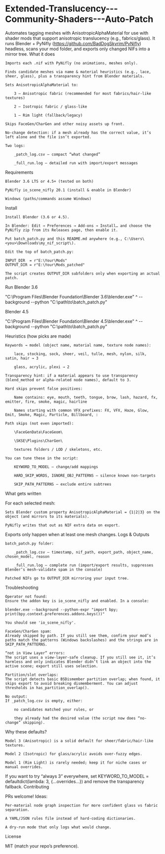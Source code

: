 # Extended-Translucency---Community-Shaders---Auto-Patch

Automates tagging meshes with AnisotropicAlphaMaterial for use with shader mods that support anisotropic translucency (e.g., fabrics/glass).
It runs Blender + PyNifly (https://github.com/BadDogSkyrim/PyNifly) headless, scans your mod folder, and exports only changed NIFs into a mirror tree.
What it does

    Imports each .nif with PyNifly (no animations, meshes only).

    Finds candidate meshes via name & material heuristics (e.g., lace, sheer, glass), plus a transparency hint from Blender materials.

    Sets AnisotropicAlphaMaterial to:

        3 – Anisotropic fabric (recommended for most fabrics/hair-like textures)

        2 – Isotropic fabric / glass-like

        1 – Rim light (fallback/legacy)

    Skips FaceGen/CharGen and other noisy assets up front.

    No-change detection: if a mesh already has the correct value, it’s left alone and the file isn’t exported.

    Two logs:

        _patch_log.csv – compact “what changed”

        _full_run.log – detailed run with import/export messages

Requirements

    Blender 3.6 LTS or 4.5+ (tested on both)

    PyNifly io_scene_nifly 20.1 (install & enable in Blender)

    Windows (paths/commands assume Windows)

Install

    Install Blender (3.6 or 4.5).

    In Blender: Edit → Preferences → Add-ons → Install… and choose the PyNifly zip from its Releases page, then enable it.

    Put batch_patch.py and this README.md anywhere (e.g., C:\Users\<you>\Downloads\my_nif_script\).

    Edit the top of batch_patch.py:

    INPUT_DIR  = r"E:\Your\Mods"
    OUTPUT_DIR = r"E:\Your\Mods_patched"

    The script creates OUTPUT_DIR subfolders only when exporting an actual patch.

Run
Blender 3.6

"C:\Program Files\Blender Foundation\Blender 3.6\blender.exe" ^
  --background --python "C:\path\to\batch_patch.py"

Blender 4.5

"C:\Program Files\Blender Foundation\Blender 4.5\blender.exe" ^
  --background --python "C:\path\to\batch_patch.py"

Heuristics (how picks are made)

    Keywords → model (object name, material name, texture node names):

        lace, stocking, sock, sheer, veil, tulle, mesh, nylon, silk, satin, hair → 3

        glass, acrylic, plexi → 2

    Transparency hint: if a material appears to use transparency (blend_method or alpha-related node names), default to 3.

    Hard skips prevent false positives:

        Name contains: eye, mouth, teeth, tongue, brow, lash, hazard, fx, emitter, fire, smoke, magic, hairline

        Names starting with common VFX prefixes: FX, VFX, Haze, Glow, Emit, Smoke, Magic, Particle, Billboard, :

    Path skips (not even imported):

        \FaceGenData\FaceGeom\

        \SKSE\Plugins\CharGen\

        textures folders / LOD / skeletons, etc.

    You can tune these in the script:

        KEYWORD_TO_MODEL – change/add mappings

        HARD_SKIP_WORDS, IGNORE_OBJ_PATTERNS – silence known non-targets

        SKIP_PATH_PATTERNS – exclude entire subtrees

What gets written

For each selected mesh:

    Sets Blender custom property AnisotropicAlphaMaterial = {1|2|3} on the object (and mirrors to its materials).

    PyNifly writes that out as NIF extra data on export.

Exports only happen when at least one mesh changes.
Logs & Outputs

    batch_patch.py folder:

        _patch_log.csv – timestamp, nif_path, export_path, object_name, chosen_model, reason

        _full_run.log – complete run (import/export results, suppresses Blender’s mesh-validate spam in the console)

    Patched NIFs go to OUTPUT_DIR mirroring your input tree.

Troubleshooting

    Operator not found:
    Ensure the addon key is io_scene_nifly and enabled. In a console:

    blender.exe --background --python-expr "import bpy; print(bpy.context.preferences.addons.keys())"

    You should see 'io_scene_nifly'.

    FaceGen/CharGen spam:
    Already skipped by path. If you still see them, confirm your mod’s paths match the patterns (Windows backslashes) and the strings are in SKIP_PATH_PATTERNS.

    “not in View Layer” errors:
    The script uses a view-layer-safe cleanup. If you still see it, it’s harmless and only indicates Blender didn’t link an object into the active scene; export still uses selection.

    Partition/slot overlaps:
    The script detects basic BSDismember partition overlap; when found, it skips export to avoid breaking dismemberment. You can adjust thresholds in has_partition_overlap().

    No output:
    If _patch_log.csv is empty, either:

        no candidates matched your rules, or

        they already had the desired value (the script now does “no-change” skipping).

Why these defaults?

    Model 3 (Anisotropic) is a solid default for sheer/fabric/hair-like textures.

    Model 2 (Isotropic) for glass/acrylic avoids over-fuzzy edges.

    Model 1 (Rim Light) is rarely needed; keep it for niche cases or manual overrides.

If you want to try “always 3” everywhere, set KEYWORD_TO_MODEL = defaultdict(lambda: 3, {...overrides...}) and remove the transparency fallback.
Contributing

PRs welcome! Ideas:

    Per-material node graph inspection for more confident glass vs fabric separation.

    A YAML/JSON rules file instead of hard-coding dictionaries.

    A dry-run mode that only logs what would change.

License

MIT (match your repo’s preference).
